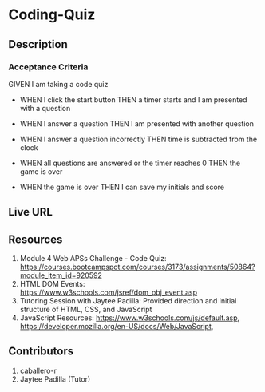 # Coding-Quiz

## Description



### Acceptance Criteria
GIVEN I am taking a code quiz
- WHEN I click the start button
THEN a timer starts and I am presented with a question

- WHEN I answer a question
THEN I am presented with another question

- WHEN I answer a question incorrectly
THEN time is subtracted from the clock

- WHEN all questions are answered or the timer reaches 0
THEN the game is over

- WHEN the game is over
THEN I can save my initials and score


## Live URL



<!-- <img src="" width=500 height=800  alt=""> -->

## Resources
1. Module 4 Web APSs Challenge - Code Quiz: https://courses.bootcampspot.com/courses/3173/assignments/50864?module_item_id=920592
2. HTML DOM Events: https://www.w3schools.com/jsref/dom_obj_event.asp 
3. Tutoring Session with Jaytee Padilla: Provided direction and initial structure of HTML, CSS, and JavaScript
4. JavaScript Resources: https://www.w3schools.com/js/default.asp, https://developer.mozilla.org/en-US/docs/Web/JavaScript, 

## Contributors
1. caballero-r
2. Jaytee Padilla (Tutor)
